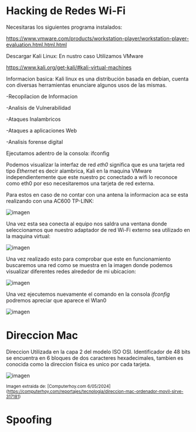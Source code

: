 # Hacking de Redes Wi-Fi

Necesitaras los siguientes programa instalados:


https://www.vmware.com/products/workstation-player/workstation-player-evaluation.html.html.html


Descargar Kali Linux:
En nustro caso Utilizamos VMware


https://www.kali.org/get-kali/#kali-virtual-machines


Informacion basica:
Kali linux es una distribución basada en debian, cuenta con diversas herramientas enunciare algunos usos de las mismas.

-Recopilacion de Informacion

-Analisis de Vulnerabilidad

-Ataques Inalambricos

-Ataques a aplicaciones Web

-Analisis forense digital


Ejecutamos adentro de la consola: ifconfig

Podemos visualizar la interfaz de red *eth0* significa que es una tarjeta red tipo *Ethernet* es decir alambrica, Kali en la maquina VMware independientemente que este nuestro pc conectado a wifi lo reconoce como eth0 por eso necesitaremos una tarjeta de red externa.

Para estos  en caso de no contar con una antena la informacion aca se esta realizando con una AC600 TP-LINK:


![imagen](https://github.com/SantiagoBaquero/Hacking-de-Redes-Wi-Fi/assets/102531445/024293a1-0f5c-4f15-b3d5-ecba4428a376)


Una vez esta sea conecta al equipo nos saldra una ventana donde seleccionamos que nuestro adaptador de red Wi-Fi externo sea utilizado en la maquina virtual:

![imagen](https://github.com/SantiagoBaquero/Hacking-de-Redes-Wi-Fi/assets/102531445/658e32cf-6904-4579-8a53-d1956c7e15ed)

Una vez realizado esto para comprobar que este en funcionamiento buscaremos una red como se muestra en la imagen donde podemos visualizar diferentes redes alrededor de mi ubicacion:

![imagen](https://github.com/SantiagoBaquero/Hacking-de-Redes-Wi-Fi/assets/102531445/9ccba1f2-f0e3-49bd-b333-b44ed82284eb)

Una vez ejecutemos nuevamente el comando en la consola *ifconfig* podremos apreciar que aparece el Wlan0

![imagen](https://github.com/SantiagoBaquero/Hacking-de-Redes-Wi-Fi/assets/102531445/b1039cdf-3ffc-4379-ace2-5be9c00853d7)



# Direccion Mac
Direccion Utilizada en la capa 2 del modelo ISO OSI.
Identificador de 48 bits se encuentra en 6 bloques de dos caracteres hexadecimales, tambien es conocida como la direccion fisica es unico por cada tarjeta.

![imagen](https://github.com/SantiagoBaquero/Hacking-de-Redes-Wi-Fi/assets/102531445/a0311e5a-7f63-4ecf-91c2-a6f09b84aaed)

<sub>Imagen extraida de: [Computerhoy.com 6/05/2024] (https://computerhoy.com/reportajes/tecnologia/direccion-mac-ordenador-movil-sirve-317181) </sub>





# Spoofing




